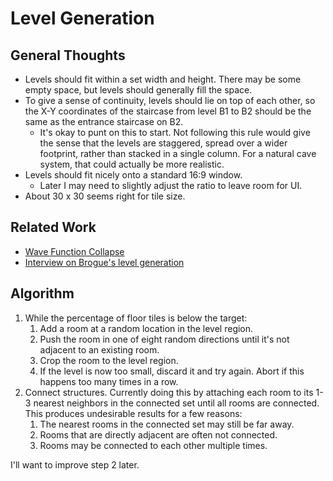 # Level Generation

## General Thoughts

- Levels should fit within a set width and height. There may be some empty
  space, but levels should generally fill the space.
- To give a sense of continuity, levels should lie on top of each other, so the
  X-Y coordinates of the staircase from level B1 to B2 should be the same as the
  entrance staircase on B2.
  - It's okay to punt on this to start. Not following this rule would give the
    sense that the levels are staggered, spread over a wider footprint, rather
    than stacked in a single column. For a natural cave system, that could
    actually be more realistic.
- Levels should fit nicely onto a standard 16:9 window.
  - Later I may need to slightly adjust the ratio to leave room for UI.
- About 30 x 30 seems right for tile size.

## Related Work

- [Wave Function Collapse][1]
- [Interview on Brogue's level generation][2]

[1]: https://github.com/mxgmn/WaveFunctionCollapse
[2]: https://www.rockpapershotgun.com/how-do-roguelikes-generate-levels

## Algorithm

1. While the percentage of floor tiles is below the target:
   1. Add a room at a random location in the level region.
   2. Push the room in one of eight random directions until it's not adjacent to
      an existing room.
   3. Crop the room to the level region.
   4. If the level is now too small, discard it and try again. Abort if this
      happens too many times in a row.
2. Connect structures. Currently doing this by attaching each room to its 1-3
   nearest neighbors in the connected set until all rooms are connected. This
   produces undesirable results for a few reasons:
   1. The nearest rooms in the connected set may still be far away.
   2. Rooms that are directly adjacent are often not connected.
   3. Rooms may be connected to each other multiple times.

I'll want to improve step 2 later.
